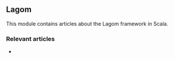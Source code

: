## Lagom

This module contains articles about the Lagom framework in Scala.

### Relevant articles

- []()

```


